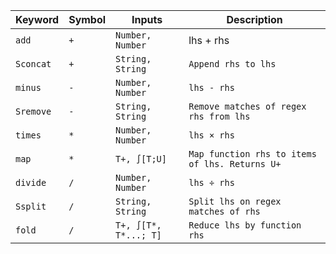 | Keyword | Symbol | Inputs | Description |
|--|--|--|--|
|`add` | `+` | `Number, Number` | lhs + rhs |
| `Sconcat` | `+` | `String, String` | `Append rhs to lhs` |
| `minus` | `-` | `Number, Number` | `lhs - rhs` |
| `Sremove` | `-` | `String, String` | `Remove matches of regex rhs from lhs` |
| `times` | `*` | `Number, Number` | `lhs × rhs` |
| `map` | `*` | `T+, ∫[T;U]` | `Map function rhs to items of lhs. Returns U+` |
| `divide` | `/` | `Number, Number` | `lhs ÷ rhs` |
| `Ssplit` | `/` | `String, String` | `Split lhs on regex matches of rhs` | 
| `fold` | `/` | `T+, ∫[T*, T*...; T]` | `Reduce lhs by function rhs` |
